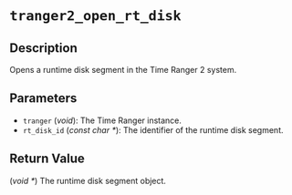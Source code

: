 # `tranger2_open_rt_disk`

## Description
Opens a runtime disk segment in the Time Ranger 2 system.

## Parameters
- `tranger` (*void*): The Time Ranger instance.
- `rt_disk_id` (*const char \**): The identifier of the runtime disk segment.

## Return Value
(*void \**) The runtime disk segment object.
